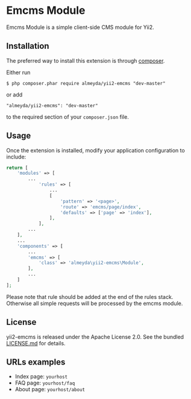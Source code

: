Emcms Module
============

Emcms Module is a simple client-side CMS module for Yii2. 

## Installation

The preferred way to install this extension is through [composer](http://getcomposer.org/download/).

Either run

```
$ php composer.phar require almeyda/yii2-emcms "dev-master"
```

or add

```
"almeyda/yii2-emcms": "dev-master"
```

to the required section of your `composer.json` file.

## Usage

Once the extension is installed, modify your application configuration to include:

```php
return [
	'modules' => [
	    ...
	        'rules' => [
				...
				[
					'pattern' => '<page>',
					'route' => 'emcms/page/index',
					'defaults' => ['page' => 'index'],
				],
			],
	    ...
	],
	...
	'components' => [
	    ...
		'emcms' => [
            'class' => 'almeyda\yii2-emcms\Module',
        ],
	    ...
	]
];
```

Please note that rule should be added at the end of the rules stack. Otherwise all simple requests will be processed by the emcms module.

## License

yii2-emcms is released under the Apache License 2.0. See the bundled [LICENSE.md](LICENSE.md) for details.


## URLs examples

* Index page: `yourhost`
* FAQ page: `yourhost/faq`
* About page: `yourhost/about`

